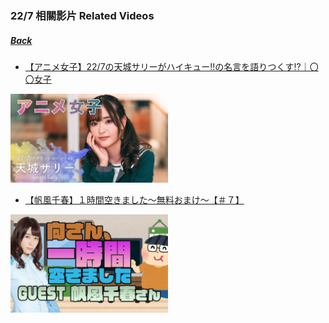 ### 22/7 相關影片 Related Videos
##### [Back](../../../readme.md)

- [【アニメ女子】22/7の天城サリーがハイキュー!!の名言を語りつくす!?｜〇〇女子](20200829_Sally.md)  
<img src="https://github.com/LYHPandaKing/227PhotoBackup/blob/master/Img//227Related/【アニメ女子】227の天城サリーがハイキュー!!の名言を語りつくす!｜〇〇女子.jpg" width="50%">

- [【帆風千春】１時間空きました～無料おまけ～【＃７】](20200731_Nicovideo_Chiharu.md)
<img src="https://github.com/LYHPandaKing/227PhotoBackup/blob/master/Img//227Related/【帆風千春】１時間空きました～無料おまけ～【＃７】.jpg" width="50%">
